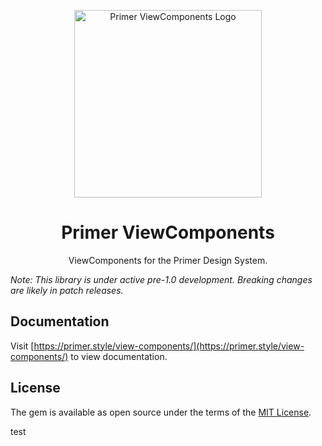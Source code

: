 <p align="center">
  <img width="300px" alt="Primer ViewComponents Logo" src="/static/assets/view-components.svg">
</p>

<h1 align="center">Primer ViewComponents</h1>

<p align="center">ViewComponents for the Primer Design System.</p>

_Note: This library is under active pre-1.0 development. Breaking changes are likely in patch releases._

## Documentation

Visit [https://primer.style/view-components/](https://primer.style/view-components/) to view documentation.

## License

The gem is available as open source under the terms of the [MIT License](https://opensource.org/licenses/MIT).

test
